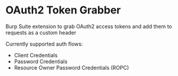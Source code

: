 # OAuth2 Token Grabber
Burp Suite extension to grab OAuth2 access tokens and add them to requests as a custom header

Currently supported auth flows:
- Client Credentials
- Password Credentials
- Resource Owner Password Credentials (ROPC)
